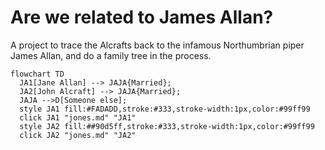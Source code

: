 # Are we related to James Allan?

A project to trace the Alcrafts back to the infamous Northumbrian piper James Allan, and do a family tree in the process.


``` mermaid
flowchart TD  
  JA1[Jane Allan] --> JAJA{Married};
  JA2[John Alcraft] --> JAJA{Married};
  JAJA -->D[Someone else];  
  style JA1 fill:#FADADD,stroke:#333,stroke-width:1px,color:#99ff99
  click JA1 "jones.md" "JA1"
  style JA2 fill:##90d5ff,stroke:#333,stroke-width:1px,color:#99ff99
  click JA2 "jones.md" "JA2"
```

